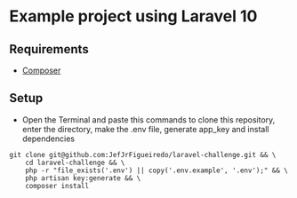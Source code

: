 # Example project using Laravel 10

## Requirements
- [Composer](https://getcomposer.org/download/)

## Setup
- Open the Terminal and paste this commands to clone this repository, enter the directory, make the .env file, generate app_key and install dependencies
~~~shell
git clone git@github.com:JefJrFigueiredo/laravel-challenge.git && \
    cd laravel-challenge && \
    php -r "file_exists('.env') || copy('.env.example', '.env');" && \
    php artisan key:generate && \
    composer install
~~~
